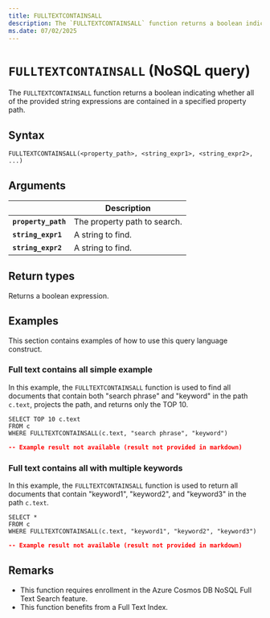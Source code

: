 ```yaml
---
title: FULLTEXTCONTAINSALL
description: The `FULLTEXTCONTAINSALL` function returns a boolean indicating whether all of the provided string expressions are contained in a specified property path.
ms.date: 07/02/2025
---
```


# `FULLTEXTCONTAINSALL` (NoSQL query)

The `FULLTEXTCONTAINSALL` function returns a boolean indicating whether all of the provided string expressions are contained in a specified property path.

## Syntax

```nosql
FULLTEXTCONTAINSALL(<property_path>, <string_expr1>, <string_expr2>, ...)
```

## Arguments

| | Description |
| --- | --- |
| **`property_path`** | The property path to search. |
| **`string_expr1`** | A string to find. |
| **`string_expr2`** | A string to find. |

## Return types

Returns a boolean expression.

## Examples

This section contains examples of how to use this query language construct.

### Full text contains all simple example

In this example, the `FULLTEXTCONTAINSALL` function is used to find all documents that contain both "search phrase" and "keyword" in the path `c.text`, projects the path, and returns only the TOP 10.

```nosql
SELECT TOP 10 c.text
FROM c
WHERE FULLTEXTCONTAINSALL(c.text, "search phrase", "keyword")
```

```json
-- Example result not available (result not provided in markdown)
```

### Full text contains all with multiple keywords

In this example, the `FULLTEXTCONTAINSALL` function is used to return all documents that contain "keyword1", "keyword2", and "keyword3" in the path `c.text`.

```nosql
SELECT *
FROM c
WHERE FULLTEXTCONTAINSALL(c.text, "keyword1", "keyword2", "keyword3")
```

```json
-- Example result not available (result not provided in markdown)
```

## Remarks

- This function requires enrollment in the Azure Cosmos DB NoSQL Full Text Search feature.
- This function benefits from a Full Text Index.
